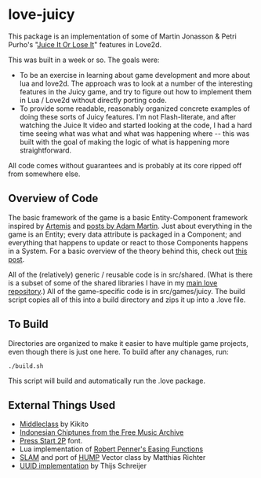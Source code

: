 love-juicy
==========

This package is an implementation of some of Martin Jonasson &amp; Petri Purho's "[Juice It Or Lose It](http://www.youtube.com/watch?v=Fy0aCDmgnxg)" features in Love2d.

This was built in a week or so. The goals were:

* To be an exercise in learning about game development and more about lua and love2d. The approach was to look at a number of the interesting features in the Juicy game, and try to figure out how to implement them in Lua / Love2d without directly porting code.
* To provide some readable, reasonably organized concrete examples of doing these sorts of Juicy features. I'm not Flash-literate, and after watching the Juice It video and started looking at the code, I had a hard time seeing what was what and what was happening where -- this was built with the goal of making the logic of what is happening more straightforward.

All code comes without guarantees and is probably at its core ripped off from somewhere else.


Overview of Code
----------------

The basic framework of the game is a basic Entity-Component framework inspired by [Artemis](http://gamadu.com/artemis/) and [posts by Adam Martin](http://t-machine.org/index.php/2007/09/03/entity-systems-are-the-future-of-mmog-development-part-1/). Just about everything in the game is an Entity; every data attribute is packaged in a Component; and everything that happens to update or react to those Components happens in a System. For a basic overview of the theory behind this, check out [this post](http://t-machine.org/index.php/2007/11/11/entity-systems-are-the-future-of-mmog-development-part-2/).

All of the (relatively) generic / reusable code is in src/shared. (What is there is a subset of some of the shared libraries I have in my [main love repository](https://github.com/jimmytheleaf/love-lonelyatoms).) All of the game-specific code is in src/games/juicy. The build script copies all of this into a build directory and zips it up into a .love file.


To Build
--------
Directories are organized to make it easier to have multiple game projects, even though there is just one here. To build after any chanages, run:

	./build.sh

This script will build and automatically run the .love package.


External Things Used
--------------------

* [Middleclass](https://github.com/kikito/middleclass) by Kikito
* [Indonesian Chiptunes from the Free Music Archive](http://freemusicarchive.org/music/Indonesian_Chiptunes/Micro_Invasion_-_East_Jakarta_Chiptunes_Compilation)
* [Press Start 2P](http://www.dafont.com/press-start-2p.font) font.
* Lua implementation of [Robert Penner's Easing Functions](https://github.com/EmmanuelOga/easing/blob/master/lib/easing.lua)
* [SLAM](https://github.com/vrld/slam) and port of [HUMP](https://github.com/vrld/hump) Vector class by Matthias Richter
* [UUID implementation](https://github.com/Tieske/uuid/blob/master/src/uuid.lua) by Thijs Schreijer
